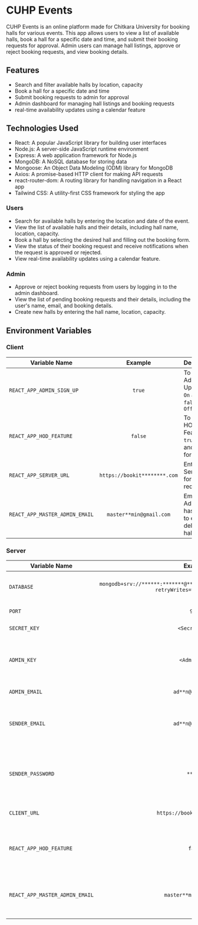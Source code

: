 # CUHP Events

CUHP Events is an online platform made for Chitkara University for booking halls for various events. This app allows users to view a list of available halls, book a hall for a specific date and time, and submit their booking requests for approval. Admin users can manage hall listings, approve or reject booking requests, and view booking details.


## Features

- Search and filter available halls by location, capacity
- Book a hall for a specific date and time
- Submit booking requests to admin for approval
- Admin dashboard for managing hall listings and booking requests
- real-time availability updates using a calendar feature

## Technologies Used

- React: A popular JavaScript library for building user interfaces
- Node.js: A server-side JavaScript runtime environment
- Express: A web application framework for Node.js
- MongoDB: A NoSQL database for storing data
- Mongoose: An Object Data Modeling (ODM) library for MongoDB
- Axios: A promise-based HTTP client for making API requests
- react-router-dom: A routing library for handling navigation in a React app
- Tailwind CSS: A utility-first CSS framework for styling the app


### Users
- Search for available halls by entering the location and date of the event.
- View the list of available halls and their details, including hall name, location, capacity.
- Book a hall by selecting the desired hall and filling out the booking form.
- View the status of their booking request and receive notifications when the request is approved or rejected.
- View real-time availability updates using a calendar feature.
### Admin
- Approve or reject booking requests from users by logging in to the admin dashboard.
- View the list of pending booking requests and their details, including the user's name, email, and booking details.
- Create new halls by entering the hall name, location, capacity.



## Environment Variables

### Client


| Variable Name | Example |Description |
|-------------------------------|:----------------:|:----------------------------------------------------------------------|
| `REACT_APP_ADMIN_SIGN_UP`| `true`| To Enable Admin Sign Up `true` for `On` and `false` for `Off`|
| `REACT_APP_HOD_FEATURE`| `false` | To Enable HOD Feature `true` for `On` and `false` for `Off` |
| `REACT_APP_SERVER_URL`                  | `https://bookit********.com`             | Enter Server Url for API request                                     |
| `REACT_APP_MASTER_ADMIN_EMAIL` | `master**min@gmail.com`       | Email of the Admin who has access to edit and delete all halls |

### Server

| Variable Name                       | Example | Description                                                               |
|-------------------------------|:----------------:|:----------------------------------------------------------------------|
|`DATABASE`|`mongodb+srv://******:*******@********.*******.mongodb.net/*****?retryWrites=true&w=majority`|Enter MongoDB connection Url |
|`PORT`|`9002`|Server PORT|
|`SECRET_KEY`|`<Secret Key>`|MongoDB Key|
|`ADMIN_KEY`|`<Admin Key>`|Any word that is required whtn signup as Admin|
|`ADMIN_EMAIL`|`ad**n@gmail.com`|Email of Admin|
|`SENDER_EMAIL`|`ad**n@gmail.com`|Email from which verificaion and forgot link will be sent|
|`SENDER_PASSWORD`|`******`|Password of Email from which verificaion and forgot link will be sent|
|`CLIENT_URL`|`https://bookit********.com`|	Enter Client Url for API request|
|`REACT_APP_HOD_FEATURE`|`false`|To Enable HOD Feature `true` for `On` and `false` for|
| `REACT_APP_MASTER_ADMIN_EMAIL` | `master**min@gmail.com`       | Email of the Admin who has access to edit and delete all halls |


